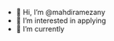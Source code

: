 - 👋 Hi, I’m @mahdiramezany
- 👀 I’m interested in applying 
- 🌱 I’m currently 

<!---
mahdiramezany/mahdiramezany is a ✨ special ✨ repository because its `README.md` (this file) appears on your GitHub profile.
You can click the Preview link to take a look at your changes.
--->
